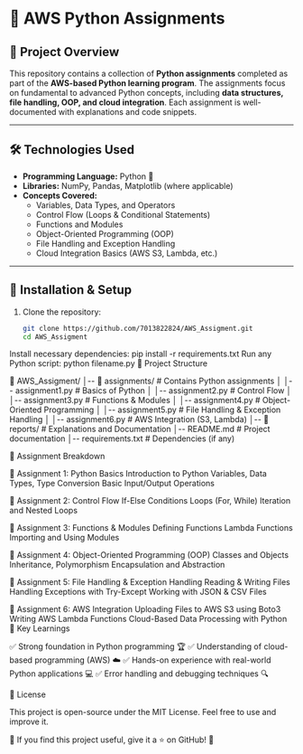 # 📝 AWS Python Assignments

## 📌 Project Overview

This repository contains a collection of **Python assignments** completed as part of the **AWS-based Python learning program**. 
The assignments focus on fundamental to advanced Python concepts, including **data structures, file handling, OOP, and cloud integration**. 
Each assignment is well-documented with explanations and code snippets.

---

## 🛠️ Technologies Used

- **Programming Language:** Python 🐍
- **Libraries:** NumPy, Pandas, Matplotlib (where applicable)
- **Concepts Covered:**
  - Variables, Data Types, and Operators
  - Control Flow (Loops & Conditional Statements)
  - Functions and Modules
  - Object-Oriented Programming (OOP)
  - File Handling and Exception Handling
  - Cloud Integration Basics (AWS S3, Lambda, etc.)

---

## 🔧 Installation & Setup



1. Clone the repository:
   ```sh
   git clone https://github.com/7013822824/AWS_Assigment.git
   cd AWS_Assigment
Install necessary dependencies:
pip install -r requirements.txt
Run any Python script:
python filename.py
📂 Project Structure

📁 AWS_Assigment/
│-- 📁 assignments/       # Contains Python assignments
│   │-- assignment1.py    # Basics of Python
│   │-- assignment2.py    # Control Flow
│   │-- assignment3.py    # Functions & Modules
│   │-- assignment4.py    # Object-Oriented Programming
│   │-- assignment5.py    # File Handling & Exception Handling
│   │-- assignment6.py    # AWS Integration (S3, Lambda)
│-- 📁 reports/           # Explanations and Documentation
│-- README.md             # Project documentation
│-- requirements.txt      # Dependencies (if any)




📖 Assignment Breakdown

🔹 Assignment 1: Python Basics
Introduction to Python
Variables, Data Types, Type Conversion
Basic Input/Output Operations


🔹 Assignment 2: Control Flow
If-Else Conditions
Loops (For, While)
Iteration and Nested Loops


🔹 Assignment 3: Functions & Modules
Defining Functions
Lambda Functions
Importing and Using Modules


🔹 Assignment 4: Object-Oriented Programming (OOP)
Classes and Objects
Inheritance, Polymorphism
Encapsulation and Abstraction


🔹 Assignment 5: File Handling & Exception Handling
Reading & Writing Files
Handling Exceptions with Try-Except
Working with JSON & CSV Files


🔹 Assignment 6: AWS Integration
Uploading Files to AWS S3 using Boto3
Writing AWS Lambda Functions
Cloud-Based Data Processing with Python
🚀 Key Learnings

✅ Strong foundation in Python programming 🏆
✅ Understanding of cloud-based programming (AWS) ☁️
✅ Hands-on experience with real-world Python applications 💻
✅ Error handling and debugging techniques 🔍

📜 License

This project is open-source under the MIT License. Feel free to use and improve it.


📢 If you find this project useful, give it a ⭐ on GitHub! 🚀
